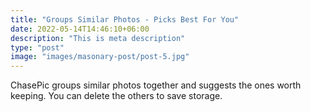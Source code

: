 ```yaml
---
title: "Groups Similar Photos - Picks Best For You"
date: 2022-05-14T14:46:10+06:00
description: "This is meta description"
type: "post"
image: "images/masonary-post/post-5.jpg"
---
```


ChasePic groups similar photos together and suggests the ones worth keeping. You can delete the others to save storage. 